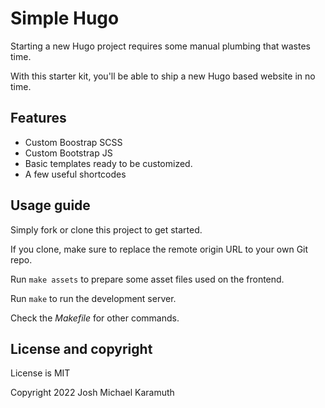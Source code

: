# Simple Hugo

Starting a new Hugo project requires some manual plumbing
that wastes time.

With this starter kit, you'll be able to ship a new Hugo
based website in no time.

## Features

- Custom Boostrap SCSS
- Custom Bootstrap JS
- Basic templates ready to be customized.
- A few useful shortcodes

## Usage guide

Simply fork or clone this project to get started.

If you clone, make sure to replace the remote origin
URL to your own Git repo.

Run `make assets` to prepare some asset files used on the
frontend.

Run `make` to run the development server.

Check the *Makefile* for other commands.

## License and copyright

License is MIT

Copyright 2022 Josh Michael Karamuth
